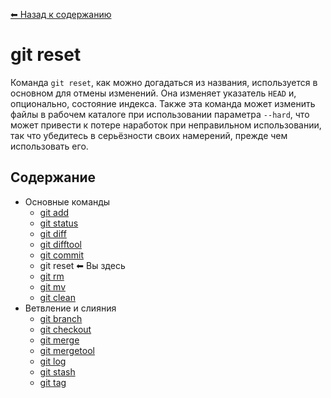 [⬅ Назад к содержанию](../README.md)

# git reset

Команда `git reset`, как можно догадаться из названия, используется в основном для отмены изменений. Она изменяет указатель `HEAD` и, опционально, состояние индекса. Также эта команда может изменить файлы в рабочем каталоге при использовании параметра `--hard`, что может привести к потере наработок при неправильном использовании, так что убедитесь в серьёзности своих намерений, прежде чем использовать его.

## Содержание
- Основные команды
  - [git add](./add.md)
  - [git status](./status.md)
  - [git diff](./diff.md)
  - [git difftool](./difftool.md)
  - [git commit](./commit.md)
  - git reset ⬅ Вы здесь
  - [git rm](./rm.md)
  - [git mv](./mv.md)
  - [git clean](./clean.md)
- Ветвление и слияния
  - [git branch](./branch.md)
  - [git checkout](./checkout.md)
  - [git merge](./merge.md)
  - [git mergetool](./mergetool.md)
  - [git log](./log.md)
  - [git stash](./stash.md)
  - [git tag](./tag.md)